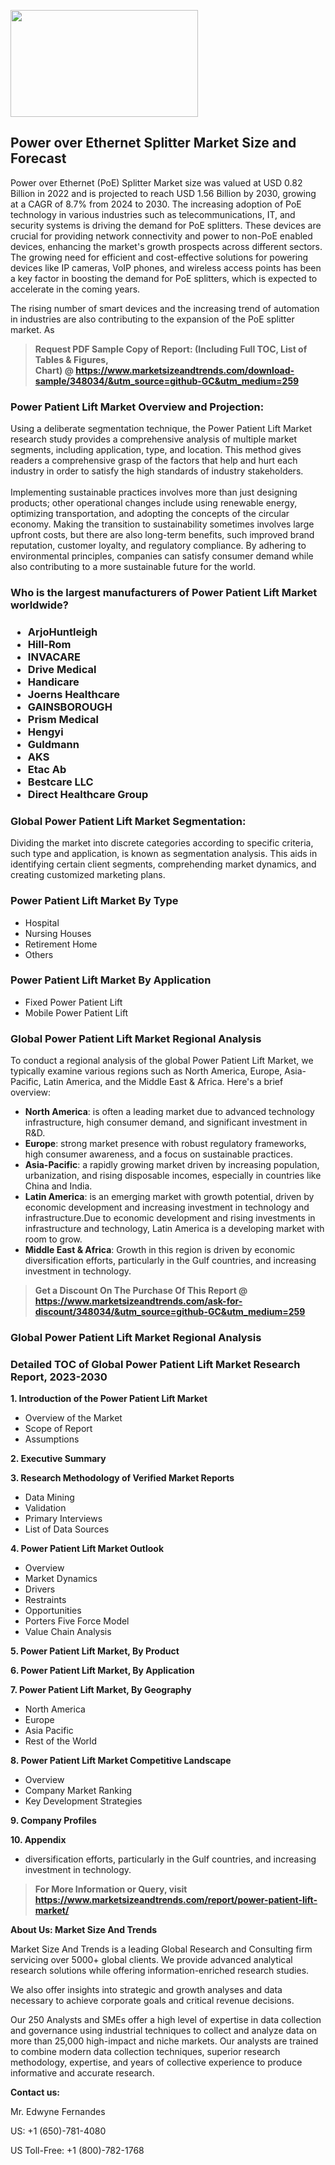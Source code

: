 <p><img class="alignnone size-medium wp-image-20088" src="https://ffe5etoiles.com/wp-content/uploads/2024/12/MST1-300x171.png" alt="" width="300" height="171" /></p><h2>Power over Ethernet Splitter Market Size and Forecast</h2><p>Power over Ethernet (PoE) Splitter Market size was valued at USD 0.82 Billion in 2022 and is projected to reach USD 1.56 Billion by 2030, growing at a CAGR of 8.7% from 2024 to 2030. The increasing adoption of PoE technology in various industries such as telecommunications, IT, and security systems is driving the demand for PoE splitters. These devices are crucial for providing network connectivity and power to non-PoE enabled devices, enhancing the market's growth prospects across different sectors. The growing need for efficient and cost-effective solutions for powering devices like IP cameras, VoIP phones, and wireless access points has been a key factor in boosting the demand for PoE splitters, which is expected to accelerate in the coming years.</p><p>The rising number of smart devices and the increasing trend of automation in industries are also contributing to the expansion of the PoE splitter market. As</p><blockquote id="" class=""><strong>Request PDF Sample Copy of Report: (Including Full TOC, List of Tables &amp; Figures, Chart)&nbsp;@&nbsp;<strong><a href="https://www.marketsizeandtrends.com/download-sample/348034/&utm_source=github-GC&utm_medium=259" target="_blank">https://www.marketsizeandtrends.com/download-sample/348034/&utm_source=github-GC&utm_medium=259</a></strong></strong></blockquote><h3 id="" class="">Power Patient Lift Market&nbsp;Overview and Projection:</h3><p id="" class="">Using a deliberate segmentation technique, the Power Patient Lift Market research study provides a comprehensive analysis of multiple market segments, including application, type, and location. This method gives readers a comprehensive grasp of the factors that help and hurt each industry in order to satisfy the high standards of industry stakeholders. <br /> <br />Implementing sustainable practices involves more than just designing products; other operational changes include using renewable energy, optimizing transportation, and adopting the concepts of the circular economy. Making the transition to sustainability sometimes involves large upfront costs, but there are also long-term benefits, such improved brand reputation, customer loyalty, and regulatory compliance. By adhering to environmental principles, companies can satisfy consumer demand while also contributing to a more sustainable future for the world.</p><h3 id="" class="">Who is the largest manufacturers of&nbsp;Power Patient Lift Market worldwide?</h3><h3 class=""><p><ul><li>ArjoHuntleigh </li><li> Hill-Rom </li><li> INVACARE </li><li> Drive Medical </li><li> Handicare </li><li> Joerns Healthcare </li><li> GAINSBOROUGH </li><li> Prism Medical </li><li> Hengyi </li><li> Guldmann </li><li> AKS </li><li> Etac Ab </li><li> Bestcare LLC </li><li> Direct Healthcare Group</li></ul></p></h3><h3 id="" class="">Global&nbsp;Power Patient Lift Market Segmentation:</h3><p id="" class="">Dividing the market into discrete categories according to specific criteria, such type and application, is known as segmentation analysis. This aids in identifying certain client segments, comprehending market dynamics, and creating customized marketing plans.</p><h3 id="" class="">Power Patient Lift Market&nbsp;By Type</h3><p><p><ul><li>Hospital</li><li> Nursing Houses</li><li> Retirement Home</li><li> Others</p></li></ul></p></p><h3 id="" class="">Power Patient Lift Market&nbsp;By Application</h3><p class=""><p><ul><li>Fixed Power Patient Lift</li><li> Mobile Power Patient Lift</li></ul></p></p><h3 id="" class="">Global Power Patient Lift Market Regional Analysis</h3><p id="" class="">To conduct a regional analysis of the global Power Patient Lift Market, we typically examine various regions such as North America, Europe, Asia-Pacific, Latin America, and the Middle East &amp; Africa. Here's a brief overview:</p><ul><li><strong>North America</strong>: is often a leading market due to advanced technology infrastructure, high consumer demand, and significant investment in R&amp;D.</li><li><strong>Europe</strong>: strong market presence with robust regulatory frameworks, high consumer awareness, and a focus on sustainable practices.</li><li><strong>Asia-Pacific</strong>: a rapidly growing market driven by increasing population, urbanization, and rising disposable incomes, especially in countries like China and India.</li><li><strong>Latin America</strong>: is an emerging market with growth potential, driven by economic development and increasing investment in technology and infrastructure.Due to economic development and rising investments in infrastructure and technology, Latin America is a developing market with room to grow.</li><li><strong>Middle East &amp; Africa</strong>: Growth in this region is driven by economic diversification efforts, particularly in the Gulf countries, and increasing investment in technology.</li></ul><blockquote id="" class=""><strong>Get a Discount On The Purchase Of This Report @ <strong><a href="https://www.marketsizeandtrends.com/ask-for-discount/348034/&utm_source=github-GC&utm_medium=259" target="_blank">https://www.marketsizeandtrends.com/ask-for-discount/348034/&utm_source=github-GC&utm_medium=259</a></strong></strong></blockquote><h3 id="" class="">Global Power Patient Lift Market Regional Analysis</h3><h3 id="" class="">Detailed TOC of Global Power Patient Lift Market Research Report, 2023-2030</h3><p id="" class=""><strong>1. Introduction of the Power Patient Lift Market</strong></p><ul><li>Overview of the Market</li><li>Scope of Report</li><li>Assumptions</li></ul><p id="" class=""><strong>2. Executive Summary</strong></p><p id="" class=""><strong>3. Research Methodology of Verified Market Reports</strong></p><ul><li>Data Mining</li><li>Validation</li><li>Primary Interviews</li><li>List of Data Sources</li></ul><p id="" class=""><strong>4. Power Patient Lift Market Outlook</strong></p><ul><li>Overview</li><li>Market Dynamics</li><li>Drivers</li><li>Restraints</li><li>Opportunities</li><li>Porters Five Force Model</li><li>Value Chain Analysis</li></ul><p id="" class=""><strong>5. Power Patient Lift Market, By Product</strong></p><p id="" class=""><strong>6. Power Patient Lift Market, By Application</strong></p><p id="" class=""><strong>7. Power Patient Lift Market, By Geography</strong></p><ul><li>North America</li><li>Europe</li><li>Asia Pacific</li><li>Rest of the World</li></ul><p id="" class=""><strong>8. Power Patient Lift Market Competitive Landscape</strong></p><ul><li>Overview</li><li>Company Market Ranking</li><li>Key Development Strategies</li></ul><p id="" class=""><strong>9. Company Profiles</strong></p><p id="" class=""><strong>10. Appendix</strong></p><ul><li>diversification efforts, particularly in the Gulf countries, and increasing investment in technology.</li></ul><blockquote id="" class=""><strong>For More Information or Query, visit <strong><strong><a href="https://www.marketsizeandtrends.com/report/power-patient-lift-market/" target="_blank">https://www.marketsizeandtrends.com/report/power-patient-lift-market/</a></strong></strong></strong></blockquote><p id="" class=""><strong>About Us: Market Size And Trends</strong></p><p id="" class="">Market Size And Trends is a leading Global Research and Consulting firm servicing over 5000+ global clients. We provide advanced analytical research solutions while offering information-enriched research studies.</p><p id="" class="">We also offer insights into strategic and growth analyses and data necessary to achieve corporate goals and critical revenue decisions.</p><p id="" class="">Our 250 Analysts and SMEs offer a high level of expertise in data collection and governance using industrial techniques to collect and analyze data on more than 25,000 high-impact and niche markets. Our analysts are trained to combine modern data collection techniques, superior research methodology, expertise, and years of collective experience to produce informative and accurate research.</p><p id="" class=""><strong>Contact us:</strong></p><p id="" class="">Mr. Edwyne Fernandes</p><p id="" class="">US: +1 (650)-781-4080</p><p id="" class="">US Toll-Free: +1 (800)-782-1768</p>

